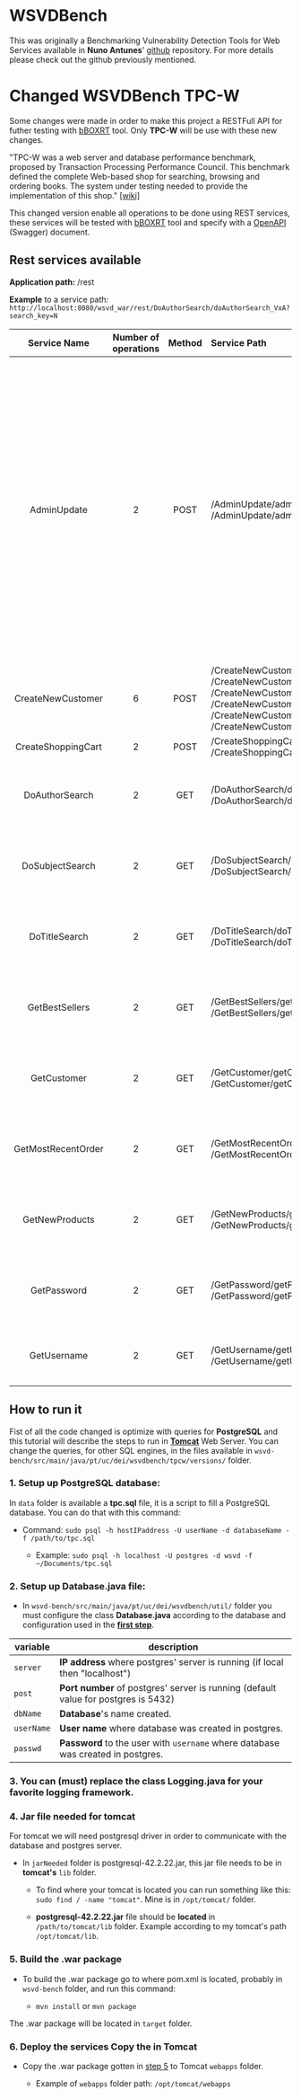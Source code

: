 # WSVDBench

This was originally a Benchmarking Vulnerability Detection Tools for Web Services available in **Nuno Antunes**' [github](https://github.com/nmsa/wsvd-bench) repository. For more details please check out the github previously mentioned.

# Changed WSVDBench TPC-W

Some changes were made in order to make this project a RESTFull API for futher testing with [bBOXRT](https://git.dei.uc.pt/cnl/bBOXRT/tree/master) tool. Only **TPC-W** will be use with these new changes. 

"TPC-W was a web server and database performance benchmark, proposed by Transaction Processing Performance Council. 
This benchmark defined the complete Web-based shop for searching, browsing and ordering books. The system under testing needed to provide the implementation of this shop." [[wiki]](https://en.wikipedia.org/wiki/TPC-W)

This changed version enable all operations to be done using REST services, these services will be tested with [bBOXRT](https://git.dei.uc.pt/cnl/bBOXRT/tree/master) tool and specify with a [OpenAPI](https://swagger.io/specification/) (Swagger) document.

## Rest services available

**Application path:** /rest

**Example** to a service path: `http://localhost:8080/wsvd_war/rest/DoAuthorSearch/doAuthorSearch_VxA?search_key=N`


Service Name  | Number of operations | Method | Service Path | Parameters
:-: | :-: | :-: | :-- | :-:
AdminUpdate  | 2 | POST | /AdminUpdate/adminUpdate\_Vx0 <br /> /AdminUpdate/adminUpdate\_VxA | Location: Query <br /> name: i\_id <br /> Type: (int) <br /> -------------- <br /> Location: Query <br /> name: cost <br /> Type: (double) <br /> -------------- <br /> Location: Query <br /> name: image <br /> Type: (String) <br /> -------------- <br /> Location: Query <br /> name: thumbnail <br /> Type: (String)
CreateNewCustomer  | 6 | POST | /CreateNewCustomer/createNewCustomer\_Vx0 <br /> /CreateNewCustomer/createNewCustomer\_VxA <br /> /CreateNewCustomer/createNewCustomer\_Vx078 <br /> /CreateNewCustomer/createNewCustomer\_Vx103 <br /> /CreateNewCustomer/createNewCustomer\_Vx113 <br /> /CreateNewCustomer/createNewCustomer\_Vx132 <br /> | JSON
CreateShoppingCart  | 2 | POST | /CreateShoppingCart/createShoppingCart\_Vx0 <br /> /CreateShoppingCart/createShoppingCart\_VxA | JSON
DoAuthorSearch  | 2 | GET | /DoAuthorSearch/doAuthorSearch\_VxA <br /> /DoAuthorSearch/doAuthorSearch\_Vx0 | Location: Query <br /> name: search_key <br /> Type: (String)
DoSubjectSearch  | 2 | GET | /DoSubjectSearch/doSubjectSearch\_Vx0 <br /> /DoSubjectSearch/doSubjectSearch\_VxA | Location: Query <br /> name: search_key <br /> Type: (String)
DoTitleSearch  | 2 | GET | /DoTitleSearch/doTitleSearch\_Vx0 <br /> /DoTitleSearch/doTitleSearch\_VxA| Location: Query <br /> name: search_key <br /> Type: (String)
GetBestSellers  | 2 | GET | /GetBestSellers/getBestSellers\_Vx0 <br /> /GetBestSellers/getBestSellers\_VxA| Location: Query <br /> name: subject <br /> Type: (String)
GetCustomer  | 2 | GET | /GetCustomer/getCustomer\_Vx0 <br /> /GetCustomer/getCustomer\_VxA | Location: Query <br /> name: UNAME <br /> Type: (String)
GetMostRecentOrder  | 2 | GET | /GetMostRecentOrder/getMostRecentOrder\_Vx0 <br /> /GetMostRecentOrder/getMostRecentOrder\_VxA | Location: Query <br /> name: c_uname <br /> Type: (String)
GetNewProducts  | 2 | GET | /GetNewProducts/getNewProducts\_Vx0 <br /> /GetNewProducts/getNewProducts\_VxA | Location: Query <br /> name: subject <br /> Type: (String)
GetPassword  | 2 | GET | /GetPassword/getPassword\_Vx0 <br /> /GetPassword/getPassword\_VxA | Location: Query <br /> name: C_UNAME <br /> Type: (String)
GetUsername  | 2 | GET | /GetUsername/getUserName\_Vx0 <br /> /GetUsername/getUserName\_VxA | Location: Query <br /> name: C_ID <br /> Type: (String)

## How to run it

Fist of all the code changed is optimize with queries for **PostgreSQL** and this tutorial will describe the steps to run in [**Tomcat**](http://tomcat.apache.org/) Web Server. 
You can change the queries, for other SQL engines, in the files available in `wsvd-bench/src/main/java/pt/uc/dei/wsvdbench/tpcw/versions/` folder.

### <a name="step1"></a>1. Setup up PostgreSQL database:
In `data` folder is available a **tpc.sql** file, it is a script to fill a PostgreSQL database. You can do that with this command:

* Command:
`sudo psql -h hostIPaddress -U userName -d databaseName -f /path/to/tpc.sql`

	- Example: `sudo psql -h localhost -U postgres -d wsvd -f ~/Documents/tpc.sql`

### 2. Setup up Database.java file:
* In `wsvd-bench/src/main/java/pt/uc/dei/wsvdbench/util/` folder you must configure the class **Database.java** according to the database and configuration used in the [**first step**](#step1).

variable  | description
------------- | -------------
`server`  | **IP address** where postgres' server is running (if local then "localhost")
`post`  | **Port number** of postgres' server is running (default value for postgres is 5432)
`dbName`  | **Database**'s name created.
`userName` | **User name** where database was created in postgres.
`passwd` | **Password** to the user with `username` where database was created in postgres.
 
### 3. You can (must) replace the class Logging.java for your favorite logging framework.

### 4. Jar file needed for tomcat

For tomcat we will need postgresql driver in order to communicate with the database and postgres server. 

* In `jarNeeded` folder is postgresql-42.2.22.jar, this jar file needs to be in **tomcat's** `lib` folder.

	- To find where your tomcat is located you can run something like this:
`sudo find / -name "tomcat"`. Mine is in `/opt/tomcat/` folder.

	- **postgresql-42.2.22.jar** file should be **located** in  `/path/to/tomcat/lib` folder. Example according to my tomcat's path `/opt/tomcat/lib`.

### <a name="step5"></a>5. Build the .war package

* To build the .war package go to where pom.xml is located, probably in `wsvd-bench` folder, and run this command:

	- `mvn install` or `mvn package`

The .war package will be located in `target` folder.

### 6. Deploy the services Copy the in Tomcat

* Copy the .war package gotten in [step 5](#step5) to Tomcat `webapps` folder.

	- Example of `webapps` folder path: `/opt/tomcat/webapps`

